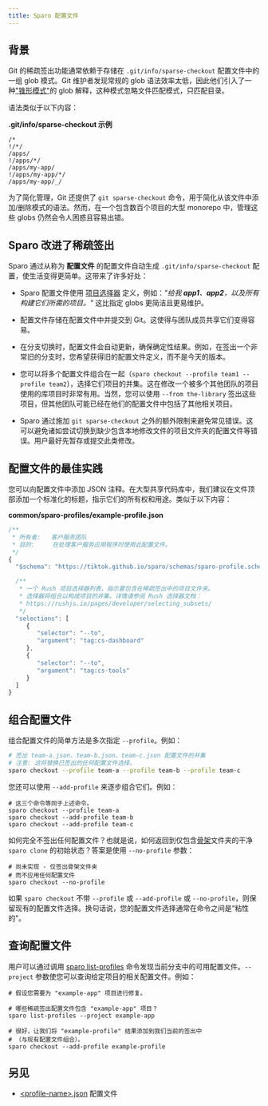 ```yaml
---
title: Sparo 配置文件
---
```


## 背景

Git 的稀疏签出功能通常依赖于存储在 `.git/info/sparse-checkout` 配置文件中的一组 glob 模式。Git 维护者发现常规的 glob 语法效率太低，因此他们引入了一种["锥形模式"](https://git-scm.com/docs/git-sparse-checkout#_internalsnon_cone_problems)的 glob 解释，这种模式忽略文件匹配模式，只匹配目录。

语法类似于以下内容：

**.git/info/sparse-checkout 示例**
```
/*
!/*/
/apps/
!/apps/*/
/apps/my-app/
!/apps/my-app/*/
/apps/my-app/_/
```

为了简化管理，Git 还提供了 `git sparse-checkout` 命令，用于简化从该文件中添加/删除模式的语法。然而，在一个包含数百个项目的大型 monorepo 中，管理这些 globs 仍然会令人困惑且容易出错。

## Sparo 改进了稀疏签出

Sparo 通过从称为 **配置文件** 的配置文件自动生成 `.git/info/sparse-checkout` 配置，使生活变得更简单。这带来了许多好处：

- Sparo 配置文件使用 [项目选择器](https://rushjs.io/pages/developer/selecting_subsets/#--to) 定义，例如：_"给我 **app1**、**app2**，以及所有构建它们所需的项目。"_ 这比指定 globs 更简洁且更易维护。

- 配置文件存储在配置文件中并提交到 Git。这使得与团队成员共享它们变得容易。

- 在分支切换时，配置文件会自动更新，确保确定性结果。例如，在签出一个非常旧的分支时，您希望获得旧的配置文件定义，而不是今天的版本。

- 您可以将多个配置文件组合在一起（`sparo checkout --profile team1 --profile team2`），选择它们项目的并集。这在修改一个被多个其他团队的项目使用的库项目时非常有用。当然，您可以使用 `--from the-library` 签出这些项目，但其他团队可能已经在他们的配置文件中包括了其他相关项目。

- Sparo 通过施加 `git sparse-checkout` 之外的额外限制来避免常见错误。这可以避免诸如尝试切换到缺少包含本地修改文件的项目文件夹的配置文件等错误。用户最好先暂存或提交此类修改。

## 配置文件的最佳实践

您可以向配置文件中添加 JSON 注释。在大型共享代码库中，我们建议在文件顶部添加一个标准化的标题，指示它们的所有权和用途。类似于以下内容：

**common/sparo-profiles/example-profile.json**
```js
/**
 * 所有者:   客户服务团队
 * 目的:     在处理客户服务应用程序时使用此配置文件。
 */
{
  "$schema": "https://tiktok.github.io/sparo/schemas/sparo-profile.schema.json",

  /**
   * 一个 Rush 项目选择器列表，指示要包含在稀疏签出中的项目文件夹。
   * 选择器将组合以构成项目的并集。详情请参阅 Rush 选择器文档：
   * https://rushjs.io/pages/developer/selecting_subsets/
   */
  "selections": [
     {
        "selector": "--to",
        "argument": "tag:cs-dashboard"
     },
     {
        "selector": "--to",
        "argument": "tag:cs-tools"
     }
  ]
}
```

## 组合配置文件

组合配置文件的简单方法是多次指定 `--profile`。例如：

```sh
# 签出 team-a.json、team-b.json、team-c.json 配置文件的并集
# 注意: 这将替换已签出的任何配置文件选择。
sparo checkout --profile team-a --profile team-b --profile team-c
```

您还可以使用 `--add-profile` 来逐步组合它们。例如：

```shell
# 这三个命令等同于上述命令。
sparo checkout --profile team-a
sparo checkout --add-profile team-b
sparo checkout --add-profile team-c
```

如何完全不签出任何配置文件？也就是说，如何返回到仅包含[骨架](../reference/skeleton_folders.md)文件夹的干净 `sparo clone` 的初始状态？答案是使用 `--no-profile` 参数：

```shell
# 尚未实现 - 仅签出骨架文件夹
# 而不应用任何配置文件
sparo checkout --no-profile
```

如果 `sparo checkout` 不带 `--profile` 或 `--add-profile` 或 `--no-profile`，则保留现有的配置文件选择。换句话说，您的配置文件选择通常在命令之间是“粘性的”。

## 查询配置文件

用户可以通过调用 [sparo list-profiles](../commands/sparo_list-profiles.md) 命令发现当前分支中的可用配置文件。`--project` 参数使您可以查询给定项目的相关配置文件。例如：

```shell
# 假设您需要为 "example-app" 项目进行修复。

# 哪些稀疏签出配置文件包含 "example-app" 项目？
sparo list-profiles --project example-app

# 很好，让我们将 "example-profile" 结果添加到我们当前的签出中
# （与现有配置文件组合）。
sparo checkout --add-profile example-profile
```

## 另见

- [&lt;profile-name&gt;.json](../configs/profile_json.md) 配置文件
